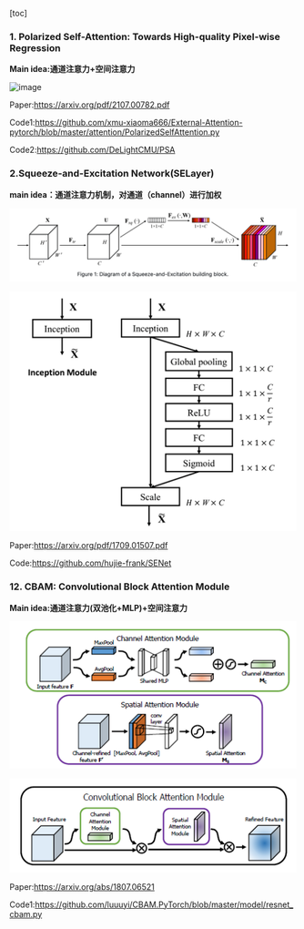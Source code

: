 [toc]
### 1. Polarized Self-Attention: Towards High-quality Pixel-wise Regression

**Main idea:通道注意力+空间注意力**

![image](https://cdn.jsdelivr.net/gh/leader402/image@main/image/screenShots/1626273404691-1626273404683-_20210714221842.jpg)

Paper:https://arxiv.org/pdf/2107.00782.pdf

Code1:https://github.com/xmu-xiaoma666/External-Attention-pytorch/blob/master/attention/PolarizedSelfAttention.py

Code2:https://github.com/DeLightCMU/PSA   

### 2.Squeeze-and-Excitation Network(SELayer)

**main idea：通道注意力机制，对通道（channel）进行加权**

![image-20210714230148274](./pic/image-20210714230148274.png)

![image-20210714230249198](./pic/image-20210714230249198.png)

Paper:https://arxiv.org/pdf/1709.01507.pdf

Code:https://github.com/hujie-frank/SENet


### 12. CBAM: Convolutional Block Attention Module

**Main idea:通道注意力(双池化+MLP)+空间注意力**

![CBAM](./pic/CBAM.png)

![CBAM](./pic/CBAM2.png)

Paper:https://arxiv.org/abs/1807.06521

Code1:https://github.com/luuuyi/CBAM.PyTorch/blob/master/model/resnet_cbam.py

